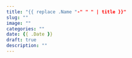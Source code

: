 ```yaml
---
title: "{{ replace .Name "-" " " | title }}"
slug: ""
image: ""
categories: ""
date: {{ .Date }}
draft: true
description: ""
---
```


